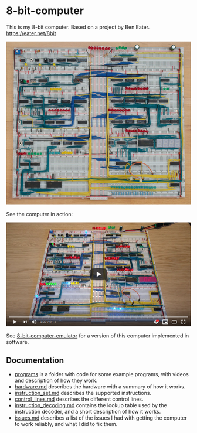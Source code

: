 # 8-bit-computer

This is my 8-bit computer. Based on a project by Ben Eater. https://eater.net/8bit

[![Image of computer](resources/8-bit-computer-600w.jpg)](resources/8-bit-computer.jpg)

See the computer in action:

[![YouTube video of computer](resources/yt-fibonacci-thumb.png)](https://www.youtube.com/watch?v=DTxpwynaN34 "Click to play")

See [8-bit-computer-emulator](https://github.com/blurpy/8-bit-computer-emulator) for a version of this computer implemented in software.


## Documentation

* [programs](programs) is a folder with code for some example programs, with videos and description of how they work.
* [hardware.md](hardware.md) describes the hardware with a summary of how it works. 
* [instruction_set.md](instruction_set.md) describes the supported instructions.
* [control_lines.md](control_lines.md) describes the different control lines. 
* [instruction_decoding.md](instruction_decoding.md) contains the lookup table used by the instruction decoder, and a short description of how it works.
* [issues.md](issues.md) describes a list of the issues I had with getting the computer to work reliably, and what I did to fix them.
